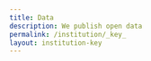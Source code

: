 ```yaml
---
title: Data
description: We publish open data
permalink: /institution/_key_
layout: institution-key
---
```

